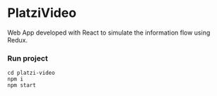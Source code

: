 # PlatziVideo
Web App developed with React to simulate the information flow using Redux.

### Run project
```
cd platzi-video
npm i
npm start
```

